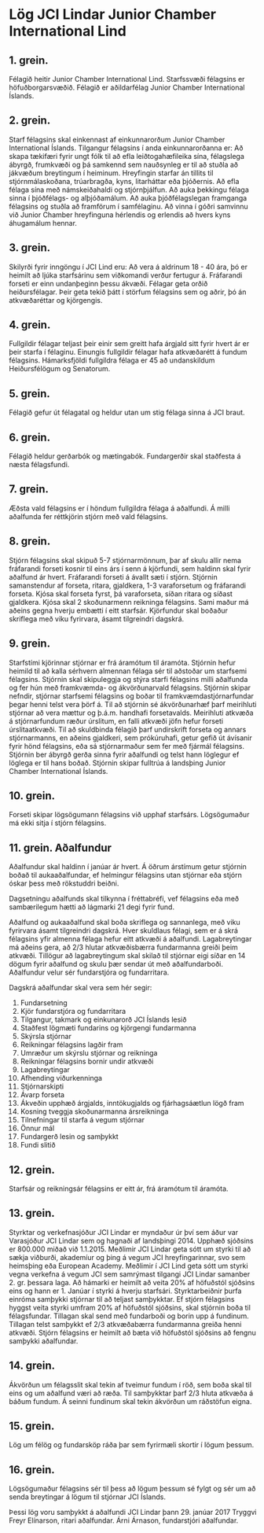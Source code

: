 # Lög JCI Lindar Junior Chamber International Lind

## 1. grein.

Félagið heitir Junior Chamber International Lind. Starfssvæði félagsins er höfuðborgarsvæðið. Félagið er aðildarfélag Junior Chamber International Íslands.
## 2. grein.

Starf félagsins skal einkennast af einkunnarorðum Junior Chamber International Íslands. Tilgangur félagsins í anda einkunnarorðanna er: Að skapa tækifæri fyrir ungt fólk til að efla leiðtogahæfileika sína, félagslega ábyrgð, frumkvæði og þá samkennd sem nauðsynleg er til að stuðla að jákvæðum breytingum í heiminum. Hreyfingin starfar án tillits til stjórnmálaskoðana, trúarbragða, kyns, litarháttar eða þjóðernis. Að efla félaga sína með námskeiðahaldi og stjórnþjálfun. Að auka þekkingu félaga sinna í þjóðfélags- og alþjóðamálum. Að auka þjóðfélagslegan framganga félagsins og stuðla að framförum í samfélaginu. Að vinna í góðri samvinnu við Junior Chamber hreyfinguna hérlendis og erlendis að hvers kyns áhugamálum hennar.

## 3. grein.

Skilyrði fyrir inngöngu í JCI Lind eru: Að vera á aldrinum 18 - 40 ára, þó er heimilt að ljúka starfsárinu sem viðkomandi verður fertugur á. Fráfarandi forseti er einn undanþeginn þessu ákvæði. Félagar geta orðið heiðursfélagar. Þeir geta tekið þátt í störfum félagsins sem og aðrir, þó án atkvæðaréttar og kjörgengis.

## 4. grein.

Fullgildir félagar teljast þeir einir sem greitt hafa árgjald sitt fyrir hvert ár er þeir starfa í félaginu. Einungis fullgildir félagar hafa atkvæðarétt á fundum félagsins. Hámarksfjöldi fullgildra félaga er 45 að undanskildum Heiðursfélögum og Senatorum.

## 5. grein.

Félagið gefur út félagatal og heldur utan um stig félaga sinna á JCI braut.

## 6. grein.

Félagið heldur gerðarbók og mætingabók. Fundargerðir skal staðfesta á næsta félagsfundi.

## 7. grein.

Æðsta vald félagsins er í höndum fullgildra félaga á aðalfundi. Á milli aðalfunda fer réttkjörin stjórn með vald félagsins.

## 8. grein.

Stjórn félagsins skal skipuð 5-7 stjórnarmönnum, þar af skulu allir nema fráfarandi forseti kosnir til eins árs í senn á kjörfundi, sem haldinn skal fyrir aðalfund ár hvert. Fráfarandi forseti á ávallt sæti í stjórn. Stjórnin samanstendur af forseta, ritara, gjaldkera, 1-3 varaforsetum og fráfarandi forseta. Kjósa skal forseta fyrst, þá varaforseta, síðan ritara og síðast gjaldkera. Kjósa skal 2 skoðunarmenn reikninga félagsins. Sami maður má aðeins gegna hverju embætti í eitt starfsár. Kjörfundur skal boðaður skriflega með viku fyrirvara, ásamt tilgreindri dagskrá.

## 9. grein.

Starfstími kjörinnar stjórnar er frá áramótum til áramóta.
Stjórnin hefur heimild til að kalla sérhvern almennan félaga sér til aðstoðar um starfsemi félagsins.
Stjórnin skal skipuleggja og stýra starfi félagsins milli aðalfunda og fer hún með framkvæmda- og ákvörðunarvald félagsins.
Stjórnin skipar nefndir, stjórnar starfsemi félagsins og boðar til framkvæmdastjórnarfundar þegar henni telst vera þörf á.
Til að stjórnin sé ákvörðunarhæf þarf meirihluti stjórnar að vera mættur og þ.á.m. handhafi forsetavalds.
Meirihluti atkvæða á stjórnarfundum ræður úrslitum, en falli atkvæði jöfn hefur forseti úrslitaatkvæði.
Til að skuldbinda félagið þarf undirskrift forseta og annars stjórnarmanns, en aðeins gjaldkeri, sem prókúruhafi, getur gefið út ávísanir fyrir hönd félagsins, eða sá stjórnarmaður sem fer með fjármál félagsins.
Stjórnin ber ábyrgð gerða sinna fyrir aðalfundi og telst hann löglegur ef löglega er til hans boðað.
Stjórnin skipar fulltrúa á landsþing Junior Chamber International Íslands.

## 10. grein.

Forseti skipar lögsögumann félagsins við upphaf starfsárs.
Lögsögumaður má ekki sitja í stjórn félagsins.

## 11. grein. Aðalfundur

Aðalfundur skal haldinn í janúar ár hvert.
Á öðrum árstímum getur stjórnin boðað til aukaaðalfundar, ef helmingur félagsins utan stjórnar eða stjórn óskar þess með rökstuddri beiðni.

Dagsetningu aðalfunds skal tilkynna í fréttabréfi, vef félagsins eða með sambærilegum hætti að lágmarki 21 degi fyrir fund.

Aðalfund og aukaaðalfund skal boða skriflega og sannanlega, með viku fyrirvara ásamt tilgreindri dagskrá.
Hver skuldlaus félagi, sem er á skrá félagsins yfir almenna félaga hefur eitt atkvæði á aðalfundi.
Lagabreytingar má aðeins gera, að 2/3 hlutar atkvæðisbærra fundarmanna greiði þeim atkvæði.
Tillögur að lagabreytingum skal skilað til stjórnar eigi síðar en 14 dögum fyrir aðalfund og skulu þær sendar út með aðalfundarboði.
Aðalfundur velur sér fundarstjóra og fundarritara.

Dagskrá aðalfundar skal vera sem hér segir:

1. Fundarsetning
2. Kjör fundarstjóra og fundarritara
3. Tilgangur, takmark og einkunarorð JCI Íslands lesið
4. Staðfest lögmæti fundarins og kjörgengi fundarmanna
5. Skýrsla stjórnar
6. Reikningar félagsins lagðir fram
7. Umræður um skýrslu stjórnar og reikninga
8. Reikningar félagsins bornir undir atkvæði
9. Lagabreytingar
10. Afhending viðurkenninga
11. Stjórnarskipti
12. Ávarp forseta
13. Ákveðin upphæð árgjalds, inntökugjalds og fjárhagsáætlun lögð fram
14. Kosning tveggja skoðunarmanna ársreikninga
15. Tilnefningar til starfa á vegum stjórnar
16. Önnur mál
17. Fundargerð lesin og samþykkt
18. Fundi slitið

## 12. grein.

Starfsár og reikningsár félagsins er eitt ár, frá áramótum til áramóta.

## 13. grein.

Styrktar og verkefnasjóður JCI Lindar er myndaður úr því sem áður var Varasjóður JCI Lindar sem og hagnaði af landsþingi 2014.
Upphæð sjóðsins er 800.000 miðað við 1.1.2015.
Meðlimir JCI Lindar geta sótt um styrki til að sækja viðburði, akademíur og þing á vegum JCI hreyfingarinnar, svo sem heimsþing eða European Academy.
Meðlimir í JCI Lind geta sótt um styrki vegna verkefna á vegum JCI sem samrýmast tilgangi JCI Lindar samanber 2. gr. þessara laga.
Að hámarki er heimilt að veita 20% af höfuðstól sjóðsins eins og hann er 1. Janúar í styrki á hverju starfsári.
Styrktarbeiðnir þurfa einróma samþykki stjórnar til að teljast samþykktar.
Ef stjórn félagsins hyggst veita styrki umfram 20% af höfuðstól sjóðsins, skal stjórnin boða til félagsfundar.
Tillagan skal send með fundarboði og borin upp á fundinum.
Tillagan telst samþykkt ef 2/3 atkvæðabærra fundarmanna greiða henni atkvæði.
Stjórn félagsins er heimilt að bæta við höfuðstól sjóðsins að fengnu samþykki aðalfundar.

## 14. grein.

Ákvörðun um félagsslit skal tekin af tveimur fundum í röð, sem boða skal til eins og um aðalfund væri að ræða.
Til samþykktar þarf 2/3 hluta atkvæða á báðum fundum.
Á seinni fundinum skal tekin ákvörðun um ráðstöfun eigna.

## 15. grein.

Lög um félög og fundarsköp ráða þar sem fyrirmæli skortir í lögum þessum.

## 16. grein.

Lögsögumaður félagsins sér til þess að lögum þessum sé fylgt og sér um að senda breytingar á lögum til stjórnar JCI Íslands.

Þessi lög voru samþykkt á aðalfundi JCI Lindar þann 29. janúar 2017 Tryggvi Freyr Elínarson, ritari aðalfundar. Árni Árnason, fundarstjóri aðalfundar.
